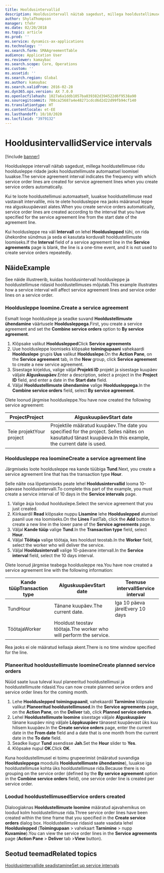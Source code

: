 ```yaml
---
title: Hooldusintervallid
description: Hooldusintervall näitab sagedust, millega hooldustellimuse ridu hooldusleppe ridade jaoks hooldustellimuste automaatsel loomisel luuakse.
author: ShylaThompson
manager: tfehr
ms.date: 02/20/2018
ms.topic: article
ms.prod: ''
ms.service: dynamics-ax-applications
ms.technology: ''
ms.search.form: SMAAgreementTable
audience: Application User
ms.reviewer: kamaybac
ms.search.scope: Core, Operations
ms.custom: ''
ms.assetid: ''
ms.search.region: Global
ms.author: kamaybac
ms.search.validFrom: 2016-02-28
ms.dyn365.ops.version: AX 7.0.0
ms.openlocfilehash: 1027a6a1ddb1057ba039382d394522d6f9538a90
ms.sourcegitcommit: 708ca25687a4e48271cdcd6d2d22d99fb94cf140
ms.translationtype: HT
ms.contentlocale: et-EE
ms.lasthandoff: 10/10/2020
ms.locfileid: "3979132"
---
```

# <a name="service-intervals"></a><span data-ttu-id="1ee1a-103">Hooldusintervallid</span><span class="sxs-lookup"><span data-stu-id="1ee1a-103">Service intervals</span></span>

[!include [banner](../includes/banner.md)]

<span data-ttu-id="1ee1a-104">Hooldusleppe intervall näitab sagedust, millega hooldustellimuse ridu hooldusleppe ridade jaoks hooldustellimuste automaatsel loomisel luuakse.</span><span class="sxs-lookup"><span data-stu-id="1ee1a-104">The service agreement interval indicates the frequency with which service order lines are created for service agreement lines when you create service orders automatically.</span></span>

<span data-ttu-id="1ee1a-105">Kui te loote hooldustellimusi automaatselt, luuakse hooldustellimuse read vastavalt intervallile, mis te olete hooldusleppe rea jaoks määranud leppe rea alguskuupäevast alates.</span><span class="sxs-lookup"><span data-stu-id="1ee1a-105">When you create service orders automatically, service order lines are created according to the interval that you have specified for the service agreement line from the start date of the agreement line.</span></span>

<span data-ttu-id="1ee1a-106">Kui hooldusleppe rea väli **Intervall** on lehel **Hoolduslepped** tühi, on rida ühekordne sündmus ja seda ei kasutata korduvalt hooldustellimuste loomiseks.</span><span class="sxs-lookup"><span data-stu-id="1ee1a-106">If the **Interval** field of a service agreement line in the **Service agreements** page is blank, the line is a one-time event, and it is not used to create service orders repeatedly.</span></span>

## <a name="example"></a><span data-ttu-id="1ee1a-107">Näide</span><span class="sxs-lookup"><span data-stu-id="1ee1a-107">Example</span></span>

<span data-ttu-id="1ee1a-108">See näide illustreerib, kuidas hooldusintervall hooldusleppe ja hooldustellimuse ridasid hooldustellimuses mõjutab.</span><span class="sxs-lookup"><span data-stu-id="1ee1a-108">This example illustrates how a service interval will affect service agreement lines and service order lines on a service order.</span></span>

### <a name="create-a-service-agreement"></a><span data-ttu-id="1ee1a-109">Hooldusleppe loomine.</span><span class="sxs-lookup"><span data-stu-id="1ee1a-109">Create a service agreement</span></span>

<span data-ttu-id="1ee1a-110">Esmalt looge hoolduslepe ja seadke suvand **Hooldustellimuste ühendamine** väärtusele **Hooldusleppega**.</span><span class="sxs-lookup"><span data-stu-id="1ee1a-110">First, you create a service agreement and set the **Combine service orders** option to **By service agreement**.</span></span>

1. <span data-ttu-id="1ee1a-111">Klõpsake valikut **Hoolduslepped**</span><span class="sxs-lookup"><span data-stu-id="1ee1a-111">Click **Service agreements**</span></span>
2. <span data-ttu-id="1ee1a-112">Uue hooldusleppe loomiseks klõpsake **toimingupaani** vahekaardi **Hoolduslepe** grupis **Uus** valikut **Hoolduslepe**.</span><span class="sxs-lookup"><span data-stu-id="1ee1a-112">On the **Action Pane**, on the **Service agreement** tab, in the **New** group, click **Service agreement** to create a new service agreement.</span></span>
3. <span data-ttu-id="1ee1a-113">Sisestage kirjeldus, valige väljal **Projekti ID** projekt ja sisestage kuupäev väljale **Alguskuupäev**.</span><span class="sxs-lookup"><span data-stu-id="1ee1a-113">Enter a description, select a project in the **Project ID** field, and enter a date in the **Start date** field.</span></span>
4. <span data-ttu-id="1ee1a-114">Väljal **Hooldustellimuste ühendamine** valige **Hooldusleppega**.</span><span class="sxs-lookup"><span data-stu-id="1ee1a-114">In the **Combine service orders** field, select **By service agreement**.</span></span>

<span data-ttu-id="1ee1a-115">Olete loonud järgmise hooldusleppe.</span><span class="sxs-lookup"><span data-stu-id="1ee1a-115">You have now created the following service agreement:</span></span>

| <span data-ttu-id="1ee1a-116">Project</span><span class="sxs-lookup"><span data-stu-id="1ee1a-116">Project</span></span>      | <span data-ttu-id="1ee1a-117">Alguskuupäev</span><span class="sxs-lookup"><span data-stu-id="1ee1a-117">Start date</span></span>                                                                         |
|--------------|------------------------------------------------------------------------------------|
| <span data-ttu-id="1ee1a-118">Teie projekt</span><span class="sxs-lookup"><span data-stu-id="1ee1a-118">Your project</span></span> | <span data-ttu-id="1ee1a-119">Projektile määratud kuupäev.</span><span class="sxs-lookup"><span data-stu-id="1ee1a-119">The date you specified for the project.</span></span> <span data-ttu-id="1ee1a-120">Selles näites on kasutatud tänast kuupäeva.</span><span class="sxs-lookup"><span data-stu-id="1ee1a-120">In this example, the current date is used.</span></span> |

### <a name="create-a-service-agreement-line"></a><span data-ttu-id="1ee1a-121">Hooldusleppe rea loomine</span><span class="sxs-lookup"><span data-stu-id="1ee1a-121">Create a service agreement line</span></span>

<span data-ttu-id="1ee1a-122">Järgmiseks loote hooldusleppe rea kande tüübiga **Tund**.</span><span class="sxs-lookup"><span data-stu-id="1ee1a-122">Next, you create a service agreement line that has the transaction type **Hour**.</span></span>

<span data-ttu-id="1ee1a-123">Selle näite osa lõpetamiseks peate lehel **Hooldusintervallid** looma 10-päevase hooldusintervalli.</span><span class="sxs-lookup"><span data-stu-id="1ee1a-123">To complete this part of the example, you must create a service interval of 10 days in the **Service intervals** page.</span></span> 

1. <span data-ttu-id="1ee1a-124">Valige äsja loodud hoolduslepe.</span><span class="sxs-lookup"><span data-stu-id="1ee1a-124">Select the service agreement that you just created.</span></span> 
2. <span data-ttu-id="1ee1a-125">Kiirkaardil **Read** klõpsake nuppu **Lisamine** lehe **Hoolduslepped** alumisel paanil uue rea loomiseks.</span><span class="sxs-lookup"><span data-stu-id="1ee1a-125">On the **Lines** FastTab, click the **Add** button to create a new line in the lower pane of the **Service agreements** page.</span></span>
3. <span data-ttu-id="1ee1a-126">Väljal **Kande tüüp** valige **Tund**.</span><span class="sxs-lookup"><span data-stu-id="1ee1a-126">In the **Transaction type** field, select **Hour**.</span></span>
4. <span data-ttu-id="1ee1a-127">Väljal **Töötaja** valige töötaja, kes hooldust teostab.</span><span class="sxs-lookup"><span data-stu-id="1ee1a-127">In the **Worker** field, select the worker who will deliver the service.</span></span>
5. <span data-ttu-id="1ee1a-128">Väljal **Hooldusintervall** valige 10-päevane intervall.</span><span class="sxs-lookup"><span data-stu-id="1ee1a-128">In the **Service interval** field, select the 10 days interval.</span></span>

<span data-ttu-id="1ee1a-129">Olete loonud järgmise teabega hooldusleppe rea.</span><span class="sxs-lookup"><span data-stu-id="1ee1a-129">You have now created a service agreement line with the following information:</span></span>

| <span data-ttu-id="1ee1a-130">Kande tüüp</span><span class="sxs-lookup"><span data-stu-id="1ee1a-130">Transaction type</span></span> | <span data-ttu-id="1ee1a-131">Alguskuupäev</span><span class="sxs-lookup"><span data-stu-id="1ee1a-131">Start date</span></span>                               | <span data-ttu-id="1ee1a-132">Teenuse intervall</span><span class="sxs-lookup"><span data-stu-id="1ee1a-132">Service interval</span></span> |
|------------------|------------------------------------------|------------------|
| <span data-ttu-id="1ee1a-133">Tund</span><span class="sxs-lookup"><span data-stu-id="1ee1a-133">Hour</span></span>             | <span data-ttu-id="1ee1a-134">Tänane kuupäev.</span><span class="sxs-lookup"><span data-stu-id="1ee1a-134">The current date.</span></span>                        | <span data-ttu-id="1ee1a-135">Iga 10 päeva järel</span><span class="sxs-lookup"><span data-stu-id="1ee1a-135">Every 10 days</span></span>    |
| <span data-ttu-id="1ee1a-136">Töötaja</span><span class="sxs-lookup"><span data-stu-id="1ee1a-136">Worker</span></span>           | <span data-ttu-id="1ee1a-137">Hooldust teostav töötaja.</span><span class="sxs-lookup"><span data-stu-id="1ee1a-137">The worker who will perform the service.</span></span> |                  |

<span data-ttu-id="1ee1a-138">Rea jaoks ei ole määratud kellaaja akent.</span><span class="sxs-lookup"><span data-stu-id="1ee1a-138">There is no time window specified for the line.</span></span> 

### <a name="create-planned-service-orders"></a><span data-ttu-id="1ee1a-139">Planeeritud hooldustellimuste loomine</span><span class="sxs-lookup"><span data-stu-id="1ee1a-139">Create planned service orders</span></span>

<span data-ttu-id="1ee1a-140">Nüüd saate luua tuleval kuul planeeritud hooldustellimusi ja hooldustellimuste ridasid.</span><span class="sxs-lookup"><span data-stu-id="1ee1a-140">You can now create planned service orders and service order lines for the coming month.</span></span>

1. <span data-ttu-id="1ee1a-141">Lehe **Hoolduslepped** **toimingupaanil**, vahekaardil **Tarnimine** klõpsake valikut **Planeeritud hooldustellimused**.</span><span class="sxs-lookup"><span data-stu-id="1ee1a-141">In the **Service agreements** page, on the **Action Pane**, on the **Deliver** tab, click **Planned service orders**.</span></span>
2. <span data-ttu-id="1ee1a-142">Lehel **Hooldustellimuste loomine** sisestage väljale **Alguskuupäev** tänane kuupäev ning väljale **Lõppkuupäev** tänasest kuupäevast üks kuu hilisem kuupäev.</span><span class="sxs-lookup"><span data-stu-id="1ee1a-142">In the **Create service orders** page, enter the current date in the **From date** field and a date that is one month from the current date in the **To date** field.</span></span>
3. <span data-ttu-id="1ee1a-143">Seadke liugur **Tund** asendisse **Jah**.</span><span class="sxs-lookup"><span data-stu-id="1ee1a-143">Set the **Hour** slider to **Yes**.</span></span> 
4. <span data-ttu-id="1ee1a-144">Klõpsake nupul **OK**.</span><span class="sxs-lookup"><span data-stu-id="1ee1a-144">Click **OK**.</span></span>

<span data-ttu-id="1ee1a-145">Kuna hooldustellimusel ei toimu grupeerimist (määratud suvandiga **Hooldusleppega** moodulis **Hooldustellimuste ühendamine**), luuakse iga hooldustellimuse kohta üks hooldustellimuse rida.</span><span class="sxs-lookup"><span data-stu-id="1ee1a-145">Because there is no grouping on the service order (defined by the **By service agreement** option in the **Combine service orders** field), one service order line is created per service order.</span></span>

### <a name="service-orders-created"></a><span data-ttu-id="1ee1a-146">Loodud hooldustellimused</span><span class="sxs-lookup"><span data-stu-id="1ee1a-146">Service orders created</span></span>

<span data-ttu-id="1ee1a-147">Dialoogiaknas **Hooldustellimuste loomine** määratud ajavahemikus on loodud kolm hooldustellimuse rida.</span><span class="sxs-lookup"><span data-stu-id="1ee1a-147">Three service order lines have been created within the time frame that you specified in the **Create service orders** dialog box.</span></span> <span data-ttu-id="1ee1a-148">Hooldustellimuse ridasid saate vaadata lehel **Hoolduslepped** (**Toimingupaan** \> vahekaart **Tarnimine** \> nupp **Kuvamine**).</span><span class="sxs-lookup"><span data-stu-id="1ee1a-148">You can view the service order lines in the **Service agreements** page (**Action Pane** \> **Deliver** tab \>**View** button).</span></span>

## <a name="related-topics"></a><span data-ttu-id="1ee1a-149">Seotud teemad</span><span class="sxs-lookup"><span data-stu-id="1ee1a-149">Related topics</span></span>

[<span data-ttu-id="1ee1a-150">Hooldusintervallide seadistamine</span><span class="sxs-lookup"><span data-stu-id="1ee1a-150">Set up service intervals</span></span>](set-up-service-intervals.md)  

